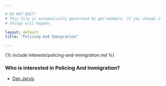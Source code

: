 ```yaml
---

# DO NOT EDIT!
# This file is automatically generated by get-members. If you change it, bad
# things will happen.

layout: default
title: "Policing And Immigration"

---
```


{% include interests/policing-and-immigration.md %}

### Who is interested in Policing And Immigration?


* [Dan Jarvis](members/dan-jarvis.html)
